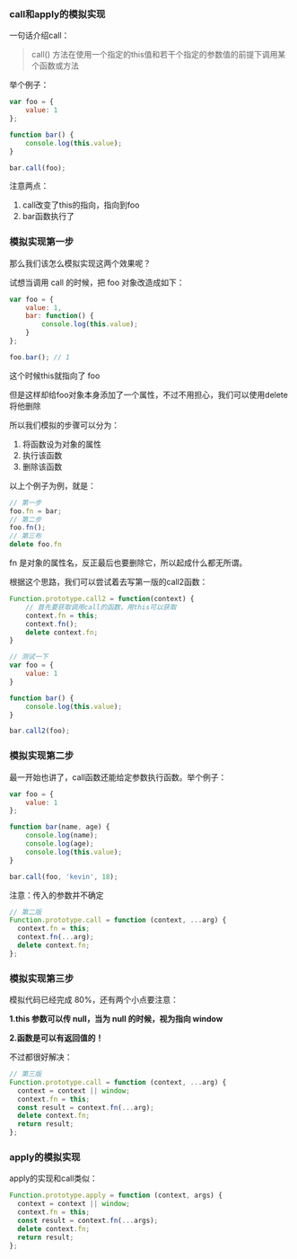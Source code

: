 ### call和apply的模拟实现

一句话介绍call：

> call() 方法在使用一个指定的this值和若干个指定的参数值的前提下调用某个函数或方法

举个例子：

```javascript
var foo = {
    value: 1
};

function bar() {
    console.log(this.value);
}

bar.call(foo);
```

注意两点：

1. call改变了this的指向，指向到foo
2. bar函数执行了

### 模拟实现第一步

那么我们该怎么模拟实现这两个效果呢？

试想当调用 call 的时候，把 foo 对象改造成如下：

```javascript
var foo = {
    value: 1,
    bar: function() {
		console.log(this.value);
    }
};

foo.bar(); // 1
```

这个时候this就指向了 foo

但是这样却给foo对象本身添加了一个属性，不过不用担心，我们可以使用delete将他删除

所以我们模拟的步骤可以分为：

1. 将函数设为对象的属性
2. 执行该函数
3. 删除该函数

以上个例子为例，就是：

```javascript
// 第一步
foo.fn = bar;
// 第二步
foo.fn();
// 第三布
delete foo.fn
```

fn 是对象的属性名，反正最后也要删除它，所以起成什么都无所谓。

根据这个思路，我们可以尝试着去写第一版的call2函数：

```javascript
Function.prototype.call2 = function(context) {
    // 首先要获取调用call的函数，用this可以获取
    context.fn = this;
    context.fn();
    delete context.fn;
}

// 测试一下
var foo = {
    value: 1
}

function bar() {
	console.log(this.value);
}

bar.call2(foo);
```

### 模拟实现第二步

最一开始也讲了，call函数还能给定参数执行函数。举个例子：

```javascript
var foo = {
    value: 1
};

function bar(name, age) {
    console.log(name);
    console.log(age);
    console.log(this.value);
}

bar.call(foo, 'kevin', 18);
```

注意：传入的参数并不确定

```javascript
// 第二版
Function.prototype.call = function (context, ...arg) {
  context.fn = this;
  context.fn(...arg);
  delete context.fn;
};
```

### 模拟实现第三步

模拟代码已经完成 80%，还有两个小点要注意：

**1.this 参数可以传 null，当为 null 的时候，视为指向 window**

**2.函数是可以有返回值的！**

不过都很好解决：

```javascript
// 第三版
Function.prototype.call = function (context, ...arg) {
  context = context || window;
  context.fn = this;
  const result = context.fn(...arg);
  delete context.fn;
  return result;
};
```

### apply的模拟实现

apply的实现和call类似：

```javascript
Function.prototype.apply = function (context, args) {
  context = context || window;
  context.fn = this;
  const result = context.fn(...args);
  delete context.fn;
  return result;
};
```

